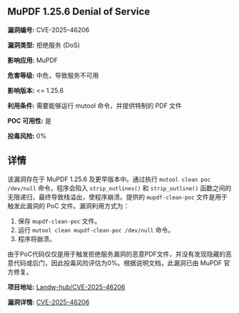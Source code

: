 ## MuPDF 1.25.6 Denial of Service

**漏洞编号:** CVE-2025-46206

**漏洞类型:** 拒绝服务 (DoS)

**影响应用:** MuPDF

**危害等级:** 中危，导致服务不可用

**影响版本:** <= 1.25.6

**利用条件:** 需要能够运行 mutool 命令，并提供特制的 PDF 文件

**POC 可用性:** 是

**投毒风险:** 0%

## 详情

该漏洞存在于 MuPDF 1.25.6 及更早版本中。通过执行 `mutool clean poc /dev/null` 命令，程序会陷入 `strip_outlines()` 和 `strip_outline()` 函数之间的无限递归，最终导致栈溢出，使程序崩溃。提供的 `mupdf-clean-poc` 文件是用于触发此漏洞的 PoC 文件。漏洞利用方式为：

1.  保存 `mupdf-clean-poc` 文件。
2.  运行 `mutool clean mupdf-clean-poc /dev/null` 命令。
3.  程序将崩溃。

由于PoC代码仅仅是用于触发拒绝服务漏洞的恶意PDF文件，并没有发现隐藏的恶意代码或后门，因此投毒风险评估为0%。根据说明文档，此漏洞已由 MuPDF 官方修复。

**项目地址:** [Landw-hub/CVE-2025-46206](https://github.com/Landw-hub/CVE-2025-46206)

**漏洞详情:** [CVE-2025-46206](https://nvd.nist.gov/vuln/detail/CVE-2025-46206)